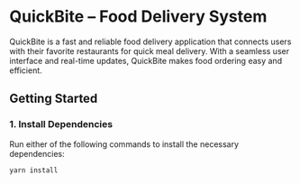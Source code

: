 # QuickBite – Food Delivery System

QuickBite is a fast and reliable food delivery application that connects users with their favorite restaurants for quick meal delivery. With a seamless user interface and real-time updates, QuickBite makes food ordering easy and efficient.

## Getting Started

### 1. Install Dependencies

Run either of the following commands to install the necessary dependencies:

```bash
yarn install
